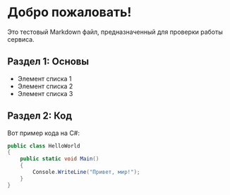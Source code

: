 ﻿# Добро пожаловать!

Это тестовый Markdown файл, предназначенный для проверки работы сервиса.

## Раздел 1: Основы

- Элемент списка 1
- Элемент списка 2
- Элемент списка 3

## Раздел 2: Код

Вот пример кода на C#:

```csharp
public class HelloWorld
{
    public static void Main()
    {
        Console.WriteLine("Привет, мир!");
    }
}
